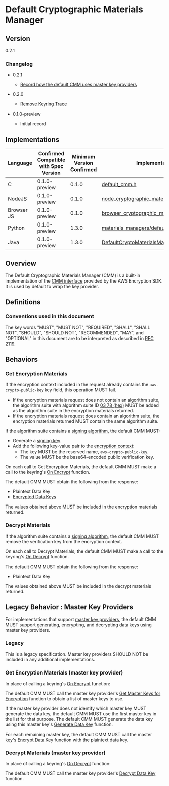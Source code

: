 [//]: # "Copyright Amazon.com Inc. or its affiliates. All Rights Reserved."
[//]: # "SPDX-License-Identifier: CC-BY-SA-4.0"

# Default Cryptographic Materials Manager

## Version

0.2.1

### Changelog

- 0.2.1

  - [Record how the default CMM uses master key providers](https://github.com/awslabs/aws-encryption-sdk-specification/issues/98)

- 0.2.0

  - [Remove Keyring Trace](../changes/2020-05-13_remove-keyring-trace/change.md)

- 0.1.0-preview

  - Initial record

## Implementations

| Language   | Confirmed Compatible with Spec Version | Minimum Version Confirmed | Implementation                                                                                                                                                                                        |
| ---------- | -------------------------------------- | ------------------------- | ----------------------------------------------------------------------------------------------------------------------------------------------------------------------------------------------------- |
| C          | 0.1.0-preview                          | 0.1.0                     | [default_cmm.h](https://github.com/aws/aws-encryption-sdk-c/blob/master/include/aws/cryptosdk/default_cmm.h)                                                                                          |
| NodeJS     | 0.1.0-preview                          | 0.1.0                     | [node_cryptographic_materials_manager.ts](https://github.com/awslabs/aws-encryption-sdk-javascript/blob/master/modules/material-management-node/src/node_cryptographic_materials_manager.ts)          |
| Browser JS | 0.1.0-preview                          | 0.1.0                     | [browser_cryptographic_materials_manager.ts](https://github.com/awslabs/aws-encryption-sdk-javascript/blob/master/modules/material-management-browser/src/browser_cryptographic_materials_manager.ts) |
| Python     | 0.1.0-preview                          | 1.3.0                     | [materials_managers/default.py](https://github.com/aws/aws-encryption-sdk-python/blob/master/src/aws_encryption_sdk/materials_managers/default.py)                                                    |
| Java       | 0.1.0-preview                          | 1.3.0                     | [DefaultCryptoMaterialsManager.java](https://github.com/aws/aws-encryption-sdk-java/blob/master/src/main/java/com/amazonaws/encryptionsdk/DefaultCryptoMaterialsManager.java)                         |

## Overview

The Default Cryptographic Materials Manager (CMM) is a built-in implementation of the [CMM interface](cmm-interface.md) provided by the AWS Encryption SDK.  
It is used by default to wrap the key provider.

## Definitions

### Conventions used in this document

The key words "MUST", "MUST NOT", "REQUIRED", "SHALL", "SHALL NOT", "SHOULD", "SHOULD NOT", "RECOMMENDED", "MAY", and "OPTIONAL"
in this document are to be interpreted as described in [RFC 2119](https://tools.ietf.org/html/rfc2119).

## Behaviors

### Get Encryption Materials

If the encryption context included in the request already contains the `aws-crypto-public-key` key field,
this operation MUST fail.

- If the encryption materials request does not contain an algorithm suite,
  the algorithm suite with algorithm suite ID [03 78 (hex)](algorithm-suites.md#supported-algorithm-suites)
  MUST be added as the algorithm suite in the encryption materials returned.
- If the encryption materials request does contain an algorithm suite, the encryption materials returned MUST contain the same algorithm suite.

If the algorithm suite contains a [signing algorithm](algorithm-suites.md#signature-algorithm), the default CMM MUST:

- Generate a [signing key](structures.md#signing-key)
- Add the following key-value pair to the [encryption context](structures.md#encryption-context):
  - The key MUST be the reserved name, `aws-crypto-public-key`.
  - The value MUST be the base64-encoded public verification key.

On each call to Get Encryption Materials,
the default CMM MUST make a call to the keyring's [On Encrypt](keyring-interface.md#onencrypt) function.

The default CMM MUST obtain the following from the response:

- Plaintext Data Key
- [Encrypted Data Keys](structures.md#encrypted-data-keys)

The values obtained above MUST be included in the encryption materials returned.

### Decrypt Materials

If the algorithm suite contains a [signing algorithm](algorithm-suites.md#signature-algorithm),
the default CMM MUST remove the verification key from the encryption context.

On each call to Decrypt Materials,
the default CMM MUST make a call to the keyring's [On Decrypt](keyring-interface.md#ondecrypt) function.

The default CMM MUST obtain the following from the response:

- Plaintext Data Key

The values obtained above MUST be included in the decrypt materials returned.

## Legacy Behavior : Master Key Providers

For implementations that support [master key providers](master-key-provider-interface.md),
the default CMM MUST support generating, encrypting, and decrypting data keys
using master key providers.

### Legacy

This is a legacy specification.
Master key providers SHOULD NOT be included in any additional implementations.

### Get Encryption Materials (master key provider)

In place of calling a keyring's [On Encrypt](keyring-interface.md#onencrypt) function:

The default CMM MUST call the master key provider's
[Get Master Keys for Encryption](master-key-provider-interface.md#get-master-keys-for-encryption) function
to obtain a list of master keys to use.

If the master key provider does not identify which master key MUST generate the data key,
the default CMM MUST use the first master key in the list for that purpose.
The default CMM MUST generate the data key using this master key's
[Generate Data Key](master-key-interface.md#generate-data-key) function.

For each remaining master key,
the default CMM MUST call the master key's
[Encrypt Data Key](master-key-interface.md#encrypt-data-key) function
with the plaintext data key.

### Decrypt Materials (master key provider)

In place of calling a keyring's [On Decrypt](keyring-interface.md#ondecrypt) function:

The default CMM MUST call the master key provider's
[Decrypt Data Key](master-key-provider-interface.md#decrypt-data-key) function.
